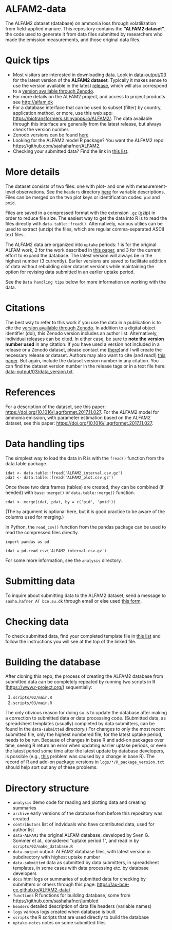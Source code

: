 # ALFAM2-data
The ALFAM2 dataset (database) on ammonia loss through volatilization from field-applied manure. This repository contains the **"ALFAM2 dataset"**, the code used to generate it from data files submitted by researchers who made the emission measurements, and those original data files. 

# Quick tips
* Most visitors are interested in downloading data. Look in [data-output/03](https://github.com/sashahafner/ALFAM2-data/tree/master/data-output/03) for the latest version of the **ALFAM2 dataset**. Typically it makes sense to use the version available in the latest [release](https://github.com/sashahafner/ALFAM2-data/releases), which will also correspond to a [version available through Zenodo](https://zenodo.org/search?page=1&size=20&q=alfam2). 
* For more details on the ALFAM2 project, and access to project products see <http://alfam.dk>
* For a database interface that can be used to subset (filter) by country, application method, or more, use this web app: <https://biotransformers.shinyapps.io/ALFAM2/>. The data available through this interface are generally from the latest release, but always check the version number. 
* Zenodo versions can be found [here](https://zenodo.org/search?page=1&size=20&q=alfam2)
* Looking for the ALFAM2 model R package? You want the ALFAM2 repo: <https://github.com/sashahafner/ALFAM2>.
* Checking your submitted data? Find the link in [this list](https://au-bce-ee.github.io/ALFAM2-data/).

# More details
The dataset consists of two files: one with plot- and one with measurement-level observations.
See the `headers` directory [here](https://github.com/sashahafner/ALFAM2-data/tree/master/headers) for variable descriptions.
Files can be merged on the two plot keys or identification codes: `pid` and `pmid`.

Files are saved in a compressed format with the extension `.gz` (gzip) in order to reduce file size.
The easiest way to get the data into R is to read the files directly with `data.table::fread()`.
Alternatively, various utilies can be used to extract (unzip) the files, which are regular comma-separated ASCII text files.

The ALFAM2 data are organized into `uptake` periods: 1 is for the original ALFAM work, 2 for the work described in [this paper](https://doi.org/10.1016/j.agrformet.2017.11.027), and 3 for the current effort to expand the database.
The latest version will always be in the highest number (3 currently).
Earlier versions are saved to facilitate addition of data without rebuilding older dataset versions while maintaining the option for revising data submitted in an earlier uptake period.

See the `Data handling tips` below for more information on working with the data.

# Citations
The best way to refer to this work if you use the data in a publication is to cite the [version available through Zenodo](https://zenodo.org/search?page=1&size=20&q=alfam2).
In addition to a digital object identifier (doi), this Zenodo version includes an author list.
Alternatively, individual [releases](https://github.com/sashahafner/ALFAM2-data/releases) can be cited.
In either case, be sure to **note the version number used** in any citation.
If you have used a version not included in a release or a Zenodo dataset, please contact me ([here](https://au.dk/sasha.hafner@bce.au.dk))and I will create the necessary release or dataset.
Authors may also want to cite (and read!) [this paper](https://doi.org/10.1016/j.agrformet.2017.11.027).
But again, include the dataset version number in any citation.
You can find the dataset version number in the release tags or in a text file here: [data-output/03/data_version.txt](https://github.com/sashahafner/ALFAM2-data/tree/master/data-output/03/data_version.txt).

# References
For a description of the dataset, see this paper: <https://doi.org/10.1016/j.agrformet.2017.11.027>. For the ALFAM2 model for ammonia emission, with parameter estimation based on the ALFAM2 dataset, see this paper: <https://doi.org/10.1016/j.agrformet.2017.11.027>. 

# Data handling tips
The simplest way to load the data in R is with the `fread()` function from the data.table package.

```
idat <- data.table::fread('ALFAM2_interval.csv.gz')
pdat <- data.table::fread('ALFAM2_plot.csv.gz')
```

Once these two data frames (tables) are created, they can be combined (if needed) with `base::merge()` or `data.table::merge()` function.

```
cdat <- merge(idat, pdat, by = c('pid', 'pmid'))
```

(The `by` argument is optional here, but it is good practice to be aware of the columns used for merging.)

In Python, the `read_csv()` function from the pandas package can be used to read the compressed files directly.

```
import pandas as pd

idat = pd.read_csv('ALFAM2_interval.csv.gz')
```

For some more information, see the `analysis` directory.

# Submitting data
To inquire about submitting data to the ALFAM2 dataset, send a message to `sasha.hafner AT bce.au.dk` through email or else used [this form](https://sites.google.com/hafnerconsulting.com/hafnerconsulting/contact?authuser=0).

# Checking data
To check submitted data, find your completed template file in [this list](https://au-bce-ee.github.io/ALFAM2-data/) and follow the instructions you will see at the top of the linked file.

# Building the database
After cloning this repo, the process of creating the ALFAM2 database from submitted data can be completely repeated by running two scripts in R (<https://www.r-project.org/>) sequentially:

1. `scripts/02/main.R`
2. `scripts/03/main.R`

The only obvious reason for doing so is to update the database after making a correction to submitted data or data processing code.
(Submitted data, as spreadsheet templates (usually) completed by data submitters, can be found in the `data-submitted` directory.)
For changes to only the most recent submitted file, only the highest numbered file, for the latest uptake period, needs to be run.
Because of changes in base R and add-on packages over time, seeing R return an error when updating earlier uptake periods, or even the latest period some time after the latest update by database developers, is possible (e.g., [this](https://github.com/sashahafner/ALFAM2-data/issues/45) problem was caused by a change in base R).
The record of R and add-on package versions in `logs/*/R_package_version.txt` should help sort out any of these problems.

# Directory structure

* `analysis` demo code for reading and plotting data and creating summaries
* `archive` early versions of the database from before this repository was created
* `contributors` list of indviduals who have contributed data, used for author list
* `data-ALFAM1` the original ALFAM database, developed by Sven G. Sommer et al., considered "uptake period 1", and read in by `scripts/02/make_database.R`
* `data-output` output: ALFAM2 database files, with latest version in subdirectory with highest uptake number
* `data-submitted` data as submitted by data submitters, in spreadsheet templates, in some cases with data processing etc. by database developers
* `docs` html logs or summaries of submitted data for checking by submitters or others through this page: <https://au-bce-ee.github.io/ALFAM2-data/>
* `functions` R functions for building database, some from <https://github.com/sashahafner/jumbled>
* `headers` detailed description of data file headers (variable names)
* `logs` various logs created when database is built
* `scripts` the R scripts that are used directly to build the database
* `uptake-notes` notes on some submitted files

